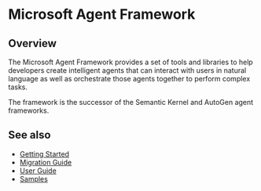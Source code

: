 # Microsoft Agent Framework

## Overview

The Microsoft Agent Framework provides a set of tools and libraries to help developers create intelligent agents that can interact with users in natural language as well as orchestrate those agents together to perform complex tasks.

The framework is the successor of the Semantic Kernel and AutoGen agent frameworks.

## See also

- [Getting Started](./getting-started/)
- [Migration Guide](./migration-guide/)
- [User Guide](./user-guide/)
- [Samples](../../dotnet/samples)


